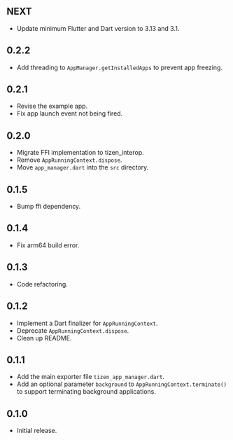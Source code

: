 ## NEXT

* Update minimum Flutter and Dart version to 3.13 and 3.1.

## 0.2.2

* Add threading to `AppManager.getInstalledApps` to prevent app freezing.

## 0.2.1

* Revise the example app.
* Fix app launch event not being fired.

## 0.2.0

* Migrate FFI implementation to tizen_interop.
* Remove `AppRunningContext.dispose`.
* Move `app_manager.dart` into the `src` directory.

## 0.1.5

* Bump ffi dependency.

## 0.1.4

* Fix arm64 build error.

## 0.1.3

* Code refactoring.

## 0.1.2

* Implement a Dart finalizer for `AppRunningContext`.
* Deprecate `AppRunningContext.dispose`.
* Clean up README.

## 0.1.1

* Add the main exporter file `tizen_app_manager.dart`.
* Add an optional parameter `background` to `AppRunningContext.terminate()`
  to support terminating background applications.

## 0.1.0

* Initial release.

